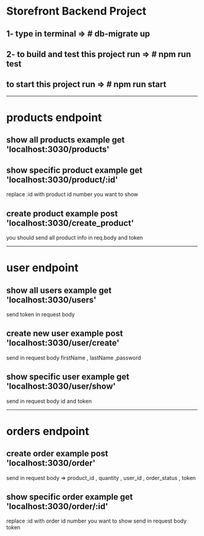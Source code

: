 # Storefront Backend Project

<!-- ## Getting Started

This repo contains a basic Node and Express app to get you started in constructing an API. To get started, clone this repo and run `yarn` in your terminal at the project root.

## Required Technologies
Your application must make use of the following libraries:
- Postgres for the database
- Node/Express for the application logic
- dotenv from npm for managing environment variables
- db-migrate from npm for migrations
- jsonwebtoken from npm for working with JWTs
- jasmine from npm for testing

## Steps to Completion

### 1. Plan to Meet Requirements

In this repo there is a `REQUIREMENTS.md` document which outlines what this API needs to supply for the frontend, as well as the agreed upon data shapes to be passed between front and backend. This is much like a document you might come across in real life when building or extending an API. 

Your first task is to read the requirements and update the document with the following:
- Determine the RESTful route for each endpoint listed. Add the RESTful route and HTTP verb to the document so that the frontend developer can begin to build their fetch requests.    
**Example**: A SHOW route: 'blogs/:id' [GET] 

- Design the Postgres database tables based off the data shape requirements. Add to the requirements document the database tables and columns being sure to mark foreign keys.   
**Example**: You can format this however you like but these types of information should be provided
Table: Books (id:varchar, title:varchar, author:varchar, published_year:varchar, publisher_id:string[foreign key to publishers table], pages:number)

**NOTE** It is important to remember that there might not be a one to one ratio between data shapes and database tables. Data shapes only outline the structure of objects being passed between frontend and API, the database may need multiple tables to store a single shape. 

### 2.  DB Creation and Migrations

Now that you have the structure of the databse outlined, it is time to create the database and migrations. Add the npm packages dotenv and db-migrate that we used in the course and setup your Postgres database. If you get stuck, you can always revisit the database lesson for a reminder. 

You must also ensure that any sensitive information is hashed with bcrypt. If any passwords are found in plain text in your application it will not pass.

### 3. Models

Create the models for each database table. The methods in each model should map to the endpoints in `REQUIREMENTS.md`. Remember that these models should all have test suites and mocks.

### 4. Express Handlers

Set up the Express handlers to route incoming requests to the correct model method. Make sure that the endpoints you create match up with the enpoints listed in `REQUIREMENTS.md`. Endpoints must have tests and be CORS enabled. 

### 5. JWTs

Add JWT functionality as shown in the course. Make sure that JWTs are required for the routes listed in `REQUIUREMENTS.md`.

### 6. QA and `README.md`

Before submitting, make sure that your project is complete with a `README.md`. Your `README.md` must include instructions for setting up and running your project including how you setup, run, and connect to your database. 

Before submitting your project, spin it up and test each endpoint. If each one responds with data that matches the data shapes from the `REQUIREMENTS.md`, it is ready for submission!


# Steps you should folow it to start this project

1- you should create your .env and it should contain the data which i will list it to you in **env-example.md**

2- you should create file => database.json in root directory and it should contain the data about your data base you can see example of database.json in **database-json-example.me** -->

## 1- type in terminal   => # db-migrate up

## 2-  to build and test this project run   => # npm run test

## to start this project run => # npm run start

**************************

# products endpoint

## show all products example get 'localhost:3030/products'

## show specific product example get 'localhost:3030/product/:id'
   replace :id with product id number you want to show


## create product example post 'localhost:3030/create_product'
   you should send all product info in req.body and token 

**************************

# user endpoint

## show all users  example get 'localhost:3030/users' 
   send token in request body

## create new user example post 'localhost:3030/user/create' 
   send in request body  firstName , lastName ,password

## show specific user example get 'localhost:3030/user/show' 
   send in request body id  and token

**************************

# orders endpoint

## create order example post 'localhost:3030/order' 
   send in request body => product_id , quantity , user_id , order_status , token

## show specific order example get 'localhost:3030/order/:id'
   replace :id with order id number you want to show 
   send in request body token 
